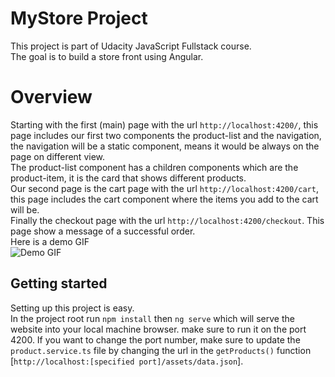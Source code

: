 # MyStore Project

This project is part of Udacity JavaScript Fullstack course. <br>
The goal is to build a store front using Angular.<br>

# Overview

Starting with the first (main) page with the url `http://localhost:4200/`, this page includes our first two components the product-list and the navigation, the navigation will be a static component, means it would be always on the page on different view.<br>
The product-list component has a children components which are the product-item, it is the card that shows different products.<br>
Our second page is the cart page with the url `http://localhost:4200/cart`, this page includes the cart component where the items you add to the cart will be. <br>
Finally the checkout page with the url `http://localhost:4200/checkout`. This page show a message of a successful order. <br>
Here is a demo GIF <br>
![Demo GIF](https://media.giphy.com/media/vFKqnCdLPNOKc/giphy.gif)

## Getting started

Setting up this project is easy.<br>
In the project root run `npm install` then `ng serve` which will serve the website into your local machine browser. make sure to run it on the port 4200. If you want to change the port number, make sure to update the `product.service.ts` file by changing the url in the `getProducts()` function [`http://localhost:[specified port]/assets/data.json`].
